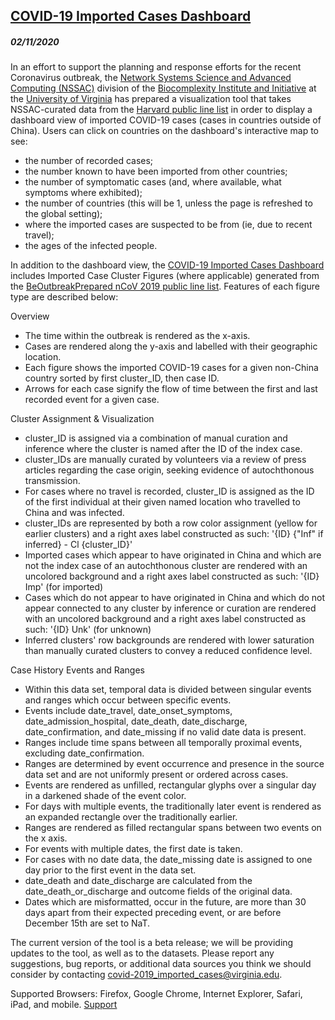 ## [COVID-19 Imported Cases Dashboard](https://datastudio.google.com/u/0/reporting/f6ad0988-f203-45f8-8d18-5d726c1d2d8b/page/MGzDB) 

##### 02/11/2020

In an effort to support the planning and response efforts for the recent Coronavirus outbreak,
the [Network Systems Science and Advanced Computing (NSSAC)](https://biocomplexity.virginia.edu/nssac)
division of the [Biocomplexity Institute and Initiative](https://biocomplexity.virginia.edu/) 
at the [University of Virginia](https://www.virginia.edu/) has prepared a visualization tool that takes NSSAC-curated data from the [Harvard public line list](https://docs.google.com/spreadsheets/d/1itaohdPiAeniCXNlntNztZ_oRvjh0HsGuJXUJWET008/edit#gid=0) in order to display a dashboard view of imported COVID-19 cases (cases in countries outside of China).  Users can click on countries on the dashboard's interactive map to see:
- the number of recorded cases;
- the number known to have been imported from other countries;
- the number of symptomatic cases (and, where available, what symptoms where exhibited);
- the number of countries (this will be 1, unless the page is refreshed to the global setting);
- where the imported cases are suspected to be from (ie, due to recent travel);
- the ages of the infected people.

In addition to the dashboard view, the [COVID-19 Imported Cases Dashboard](https://datastudio.google.com/u/0/reporting/f6ad0988-f203-45f8-8d18-5d726c1d2d8b/page/MGzDB) includes Imported Case Cluster Figures (where applicable) generated from the [BeOutbreakPrepared nCoV 2019 public line list](https://github.com/beoutbreakprepared/nCoV2019).  Features of each figure type are described below:

Overview
- The time within the outbreak is rendered as the x-axis.
- Cases are rendered along the y-axis and labelled with their geographic location.
- Each figure shows the imported COVID-19 cases for a given non-China country sorted by first cluster_ID, then case ID.
- Arrows for each case signify the flow of time between the first and last recorded event for a given case.

Cluster Assignment & Visualization
- cluster_ID is assigned via a combination of manual curation and inference where the cluster is named after the ID of the index case.
- cluster_IDs are manually curated by volunteers via a review of press articles regarding the case origin, seeking evidence of autochthonous transmission.
- For cases where no travel is recorded, cluster_ID is assigned as the ID of the first individual at their given named location who travelled to China and was infected.
- cluster_IDs are represented by both a row color assignment (yellow for earlier clusters) and a right axes label constructed as such:
'{ID} {"Inf" if inferred} - Cl {cluster_ID}'
- Imported cases which appear to have originated in China and which are not the index case of an autochthonous cluster are rendered with an uncolored background and a right axes label constructed as such:
'{ID} Imp' (for imported)
- Cases which do not appear to have originated in China and which do not appear connected to any cluster by inference or curation are rendered with an uncolored background and a right axes label constructed as such:
'{ID} Unk' (for unknown)
- Inferred clusters' row backgrounds are rendered with lower saturation than manually curated clusters to convey a reduced confidence level.

Case History Events and Ranges
- Within this data set, temporal data is divided between singular events and ranges which occur between specific events.
- Events include date_travel, date_onset_symptoms, date_admission_hospital, date_death, date_discharge, date_confirmation, and date_missing if no valid date data is present.
- Ranges include time spans between all temporally proximal events, excluding date_confirmation.
- Ranges are determined by event occurrence and presence in the source data set and are not uniformly present or ordered across cases.
- Events are rendered as unfilled, rectangular glyphs over a singular day in a darkened shade of the event color.
- For days with multiple events, the traditionally later event is rendered as an expanded rectangle over the traditionally earlier.
- Ranges are rendered as filled rectangular spans between two events on the x axis.
- For events with multiple dates, the first date is taken.
- For cases with no date data, the date_missing date is assigned to one day prior to the first event in the data set.
- date_death and date_discharge are calculated from the date_death_or_discharge and outcome fields of the original data.
- Dates which are misformatted, occur in the future, are more than 30 days apart from their expected preceding event, or are before December 15th are set to NaT.
 
The current version of the tool is a beta release; we will be providing updates to the tool, as well as to the datasets. 
Please report any suggestions, bug reports, or additional data sources you think we should consider 
by contacting covid-2019_imported_cases@virginia.edu.

Supported Browsers: Firefox, Google Chrome, Internet Explorer, Safari, iPad, and mobile.
 [Support](mailto:nssac_ncov_support@virginia.edu?subject=Imported%20Cases%20Dashboard)

